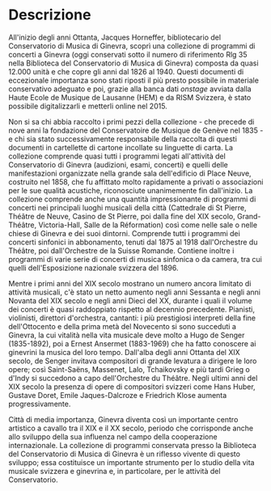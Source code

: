 # Descrizione
All'inizio degli anni Ottanta, Jacques Horneffer, bibliotecario del Conservatorio di Musica di Ginevra, scoprì una collezione di programmi di concerti a Ginevra (oggi conservati sotto il numero di riferimento Rlg 35 nella Biblioteca del Conservatorio di Musica di Ginevra) composta da quasi 12.000 unità e che copre gli anni dal 1826 al 1940. Questi documenti di eccezionale importanza sono stati riposti il più presto possibile in materiale conservativo adeguato e poi, grazie alla banca dati _onstage_ avviata dalla Haute Ecole de Musique de Lausanne (HEM) e da RISM Svizzera, è stato possibile digitalizzarli e metterli online nel 2015.

Non si sa chi abbia raccolto i primi pezzi della collezione - che precede di nove anni la fondazione del Conservatoire de Musique de Genève nel 1835 - e chi sia stato successivamente responsabile della raccolta di questi documenti in cartellette di cartone incollate su linguette di carta. La collezione comprende quasi tutti i programmi legati all'attività del Conservatorio di Ginevra (audizioni, esami, concerti) e quelli delle manifestazioni organizzate nella grande sala dell'edificio di Place Neuve, costruito nel 1858, che fu affittato molto rapidamente a privati o associazioni per le sue qualità acustiche, riconosciute unanimemente fin dall'inizio. La collezione comprende anche una quantità impressionante di programmi di concerti nei principali luoghi musicali della città (Cattedrale di St Pierre, Théâtre de Neuve, Casino de St Pierre, poi dalla fine del XIX secolo, Grand-Théâtre, Victoria-Hall, Salle de la Réformation) così come nelle sale o nelle chiese di Ginevra e dei suoi dintorni. Comprende tutti i programmi dei concerti sinfonici in abbonamento, tenuti dal 1875 al 1918 dall'Orchestre du Théâtre, poi dall'Orchestre de la Suisse Romande. Contiene inoltre i programmi di varie serie di concerti di musica sinfonica o da camera, tra cui quelli dell'Esposizione nazionale svizzera del 1896.

Mentre i primi anni del XIX secolo mostrano un numero ancora limitato di attività musicali, c'è stato un netto aumento negli anni Sessanta e negli anni Novanta del XIX secolo e negli anni Dieci del XX, durante i quali il volume dei concerti è quasi raddoppiato rispetto al decennio precedente. Pianisti, violinisti, direttori d'orchestra, cantanti: i più prestigiosi interpreti della fine dell'Ottocento e della prima metà del Novecento si sono succeduti a Ginevra, la cui vitalità nella vita musicale deve molto a Hugo de Senger (1835-1892), poi a Ernest Ansermet (1883-1969) che ha fatto conoscere ai ginevrini la musica del loro tempo. Dall'alba degli anni Ottanta del XIX secolo, de Senger invitava compositori di grande levatura a dirigere le loro opere; così Saint-Saëns, Massenet, Lalo, Tchaikovsky e più tardi Grieg o d'Indy si succedono a capo dell'Orchestre du Théâtre. Negli ultimi anni del XIX secolo la presenza di opere di compositori svizzeri come Hans Huber, Gustave Doret, Emile Jaques-Dalcroze e Friedrich Klose aumenta progressivamente.

Città di media importanza, Ginevra diventa così un importante centro artistico a cavallo tra il XIX e il XX secolo, periodo che corrisponde anche allo sviluppo della sua influenza nel campo della cooperazione internazionale. La collezione di programmi conservata presso la Biblioteca del Conservatorio di Musica di Ginevra è un riflesso vivente di questo sviluppo; essa costituisce un importante strumento per lo studio della vita musicale svizzera e ginevrina e, in particolare, per le attività del Conservatorio.
